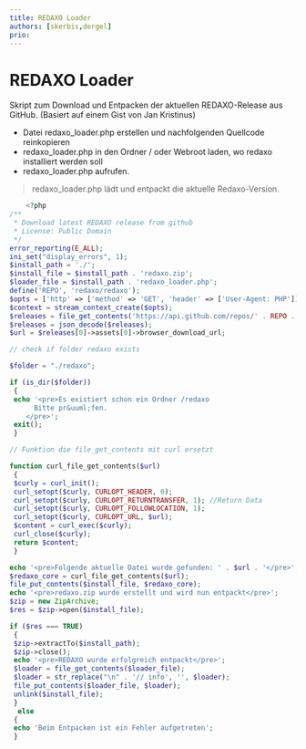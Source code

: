 ```yaml
---
title: REDAXO Loader
authors: [skerbis,dergel]
prio:
---
```


# REDAXO Loader

Skript zum Download und Entpacken der aktuellen REDAXO-Release aus GitHub.
(Basiert auf einem Gist von Jan Kristinus)

- Datei redaxo_loader.php erstellen und nachfolgenden Quellcode reinkopieren
- redaxo_loader.php in den Ordner / oder Webroot laden, wo redaxo installiert werden soll
- redaxo_loader.php aufrufen. 

> redaxo_loader.php lädt und entpackt die aktuelle Redaxo-Version. 

```php
    <?php
/**
 * Download latest REDAXO release from github
 * License: Public Domain
 */
error_reporting(E_ALL);
ini_set("display_errors", 1);
$install_path = './';
$install_file = $install_path . 'redaxo.zip';
$loader_file = $install_path . 'redaxo_loader.php';
define('REPO', 'redaxo/redaxo');
$opts = ['http' => ['method' => 'GET', 'header' => ['User-Agent: PHP']]];
$context = stream_context_create($opts);
$releases = file_get_contents('https://api.github.com/repos/' . REPO . '/releases', false, $context);
$releases = json_decode($releases);
$url = $releases[0]->assets[0]->browser_download_url;

// check if folder redaxo exists

$folder = "./redaxo";

if (is_dir($folder))
 {
 echo '<pre>Es existiert schon ein Ordner /redaxo 
      Bitte pr&uuml;fen.
    </pre>';
 exit();
 }

// Funktion die file_get_contents mit curl ersetzt

function curl_file_get_contents($url)
 {
 $curly = curl_init();
 curl_setopt($curly, CURLOPT_HEADER, 0);
 curl_setopt($curly, CURLOPT_RETURNTRANSFER, 1); //Return Data
 curl_setopt($curly, CURLOPT_FOLLOWLOCATION, 1);
 curl_setopt($curly, CURLOPT_URL, $url);
 $content = curl_exec($curly);
 curl_close($curly);
 return $content;
 }

echo '<pre>Folgende aktuelle Datei wurde gefunden: ' . $url . '</pre>';
$redaxo_core = curl_file_get_contents($url);
file_put_contents($install_file, $redaxo_core);
echo '<pre>redaxo.zip wurde erstellt und wird nun entpackt</pre>';
$zip = new ZipArchive;
$res = $zip->open($install_file);

if ($res === TRUE)
 {
 $zip->extractTo($install_path);
 $zip->close();
 echo '<pre>REDAXO wurde erfolgreich entpackt</pre>';
 $loader = file_get_contents($loader_file);
 $loader = str_replace("\n" . '// info', '', $loader);
 file_put_contents($loader_file, $loader);
 unlink($install_file);
 }
  else
 {
 echo 'Beim Entpacken ist ein Fehler aufgetreten';
 }
```
